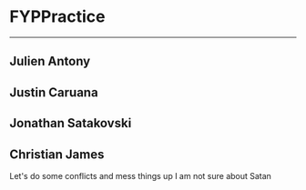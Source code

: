 # FYPPractice
--- 
## Julien Antony
## Justin Caruana
## Jonathan Satakovski
## Christian James
Let's do some conflicts and mess things up
I am not sure about Satan